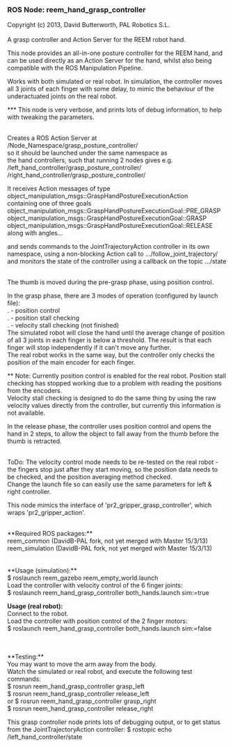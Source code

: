 ### ROS Node: reem_hand_grasp_controller
Copyright (c) 2013, David Butterworth, PAL Robotics S.L. 
<br>
<br>
A grasp controller and Action Server for the REEM robot hand.

This node provides an all-in-one posture controller for the REEM hand, and can be used directly as an Action Server for the hand, whilst also being compatible with the ROS Manipulation Pipeline.

Works with both simulated or real robot. In simulation, the controller moves all 3 joints of each finger with some delay, to mimic the behaviour of the underactuated joints on the real robot. 

*** This node is very verbose, and prints lots of debug information, to help with tweaking the parameters.
<br>

<br>
Creates a ROS Action Server at <br>
	  /Node_Namespace/grasp_posture_controller/ <br>
so it should be launched under the same namespace as <br>
the hand controllers, such that running 2 nodes gives e.g. <br>
	  /left_hand_controller/grasp_posture_controller/ <br>
	  /right_hand_controller/grasp_posture_controller/ <br>

It receives Action messages of type <br>
    object_manipulation_msgs::GraspHandPostureExecutionAction <br>
containing one of three goals <br>
    object_manipulation_msgs::GraspHandPostureExecutionGoal::PRE_GRASP <br>
    object_manipulation_msgs::GraspHandPostureExecutionGoal::GRASP <br>
    object_manipulation_msgs::GraspHandPostureExecutionGoal::RELEASE <br>
along with  angles...

and sends commands to the JointTrajectoryAction controller in its own <br>
namespace, using a non-blocking Action call to
               .../follow_joint_trajectory/
and monitors the state of the controller using a callback on the topic
               .../state
<br>

<br>
The thumb is moved during the pre-grasp phase, using position control.

In the grasp phase, there are 3 modes of operation (configured by launch file): <br>
.  - position control <br>
.  - position stall checking <br>
.  - velocity stall checking (not finished) <br>
The simulated robot will close the hand until the average change of position of all 3 joints in each finger is below a threshold. The result is that each finger will stop independently if it can't move any further. <br>
The real robot works in the same way, but the controller only checks the position of the main encoder for each finger.

** Note: Currently position control is enabled for the real robot. Position stall checking has stopped working due to a problem with reading the positions from the encoders. <br>
Velocity stall checking is designed to do the same thing by using the raw velocity values directly from the controller, but currently this information is not available.

In the release phase, the controller uses position control and opens the hand in 2 steps, to allow the 
object to fall away from the thumb before the thumb is retracted. 
<br>

<br>
ToDo: The velocity control mode needs to be re-tested on the real robot - the fingers stop just after they start moving, so the position data needs to be checked, and the position averaging method checked. <br>
Change the launch file so can easily use the same parameters for left & right controller.

This node mimics the interface of 'pr2_gripper_grasp_controller', which wraps 'pr2_gripper_action'.
<br>

<br>
**Required ROS packages:** <br>
reem_common     (DavidB-PAL fork, not yet merged with Master 15/3/13) <br>
reem_simulation (DavidB-PAL fork, not yet merged with Master 15/3/13) <br>
<br>

<br>
**Usage (simulation):** <br>
$ roslaunch reem_gazebo reem_empty_world.launch <br>
Load the controller with velocity control of the 6 finger joints: <br>
$ roslaunch reem_hand_grasp_controller both_hands.launch sim:=true <br>

**Usage (real robot):** <br>
Connect to the robot. <br>
Load the controller with position control of the 2 finger motors: <br>
$ roslaunch reem_hand_grasp_controller both_hands.launch sim:=false <br>
<br>

<br>
**Testing:** <br>
You may want to move the arm away from the body. <br>
Watch the simulated or real robot, and execute the following test commands: <br>
$ rosrun reem_hand_grasp_controller grasp_left <br>
$ rosrun reem_hand_grasp_controller release_left <br>
or
$ rosrun reem_hand_grasp_controller grasp_right <br>
$ rosrun reem_hand_grasp_controller release_right <br>

This grasp controller node prints lots of debugging output, 
or to get status from the JointTrajectoryAction controller:
$ rostopic echo /left_hand_controller/state






